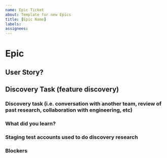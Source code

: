 ```yaml
---
name: Epic Ticket
about: Template for new Epics
title: [Epic Name]
labels: 
assignees: 
---
```

# Epic
<!-- Goal of these tickets: WHAT IS THE GOAL? -->  

## User Story?

## Discovery Task (feature discovery)
### Discovery task (i.e. conversation with another team, review of past research, collaboration with engineering, etc)

### What did you learn?

### Staging test accounts used to do discovery research

### Blockers 

